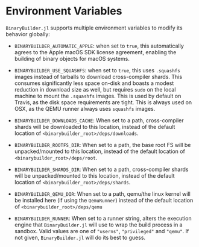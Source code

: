 # Environment Variables

`BinaryBuilder.jl` supports multiple environment variables to modify its behavior globally:

* `BINARYBUILDER_AUTOMATIC_APPLE`: when set to `true`, this automatically agrees to the Apple macOS SDK license agreement, enabling the building of binary objects for macOS systems.

* `BINARYBUILDER_USE_SQUASHFS`: when set to `true`, this uses `.squashfs` images instead of tarballs to download cross-compiler shards.  This consumes significantly less space on-disk and boasts a modest reduction in download size as well, but requires `sudo` on the local machine to mount the `.squashfs` images.  This is used by default on Travis, as the disk space requirements are tight.  This is always used on OSX, as the QEMU runner always uses `squashfs` images.

* `BINARYBUILDER_DOWNLOADS_CACHE`: When set to a path, cross-compiler shards will be downloaded to this location, instead of the default location of `<binarybuilder_root>/deps/downloads`.

* `BINARYBUILDER_ROOTFS_DIR`: When set to a path, the base root FS will be unpacked/mounted to this location, instead of the default location of `<binarybuilder_root>/deps/root`.

* `BINARYBUILDER_SHARDS_DIR`: When set to a path, cross-compiler shards will be unpacked/mounted to this location, instead of the default location of `<binarybuilder_root>/deps/shards`.

* `BINARYBUILDER_QEMU_DIR`: When set to a path, qemu/the linux kernel will be installed here (if using the `QemuRunner`) instead of the default location of `<binarybuilder_root>/deps/qemu`

* `BINARYBUILDER_RUNNER`: When set to a runner string, alters the execution engine that `BinaryBuilder.jl` will use to wrap the build process in a sandbox.  Valid values are one of `"userns"`, `"privileged"` and `"qemu"`.  If not given, `BinaryBuilder.jl` will do its best to guess.